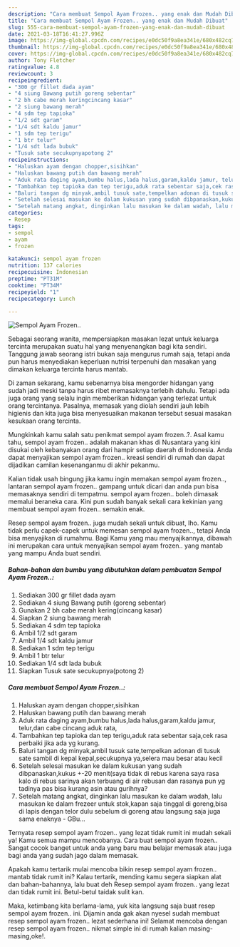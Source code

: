 ```yaml
---
description: "Cara membuat Sempol Ayam Frozen.. yang enak dan Mudah Dibuat"
title: "Cara membuat Sempol Ayam Frozen.. yang enak dan Mudah Dibuat"
slug: 555-cara-membuat-sempol-ayam-frozen-yang-enak-dan-mudah-dibuat
date: 2021-03-18T16:41:27.996Z
image: https://img-global.cpcdn.com/recipes/e0dc50f9a8ea341e/680x482cq70/sempol-ayam-frozen-foto-resep-utama.jpg
thumbnail: https://img-global.cpcdn.com/recipes/e0dc50f9a8ea341e/680x482cq70/sempol-ayam-frozen-foto-resep-utama.jpg
cover: https://img-global.cpcdn.com/recipes/e0dc50f9a8ea341e/680x482cq70/sempol-ayam-frozen-foto-resep-utama.jpg
author: Tony Fletcher
ratingvalue: 4.8
reviewcount: 3
recipeingredient:
- "300 gr fillet dada ayam"
- "4 siung Bawang putih goreng sebentar"
- "2 bh cabe merah keringcincang kasar"
- "2 siung bawang merah"
- "4 sdm tep tapioka"
- "1/2 sdt garam"
- "1/4 sdt kaldu jamur"
- "1 sdm tep terigu"
- "1 btr telur"
- "1/4 sdt lada bubuk"
- "Tusuk sate secukupnyapotong 2"
recipeinstructions:
- "Haluskan ayam dengan chopper,sisihkan"
- "Haluskan bawang putih dan bawang merah"
- "Aduk rata daging ayam,bumbu halus,lada halus,garam,kaldu jamur, telur,dan cabe cincang aduk rata,"
- "Tambahkan tep tapioka dan tep terigu,aduk rata sebentar saja,cek rasa perbaiki jika ada yg kurang."
- "Baluri tangan dg minyak,ambil tusuk sate,tempelkan adonan di tusuk sate sambil di kepal kepal,secukupnya ya,selera mau besar atau kecil"
- "Setelah selesai masukan ke dalam kukusan yang sudah dibpanaskan,kukus +-20 menit(saya tidak di rebus karena saya rasa kalo di rebus sarinya akan terbuang di air rebusan dan rasanya pun yg tadinya pas bisa kurang asin atau gurihnya?"
- "Setelah matang angkat, dinginkan lalu masukan ke dalam wadah, lalu masukan ke dalam frezeer untuk stok,kapan saja tinggal di goreng,bisa di lapis dengan telor dulu sebelum di goreng atau langsung saja juga sama enaknya GBu..."
categories:
- Resep
tags:
- sempol
- ayam
- frozen

katakunci: sempol ayam frozen 
nutrition: 137 calories
recipecuisine: Indonesian
preptime: "PT31M"
cooktime: "PT34M"
recipeyield: "1"
recipecategory: Lunch

---
```



![Sempol Ayam Frozen..](https://img-global.cpcdn.com/recipes/e0dc50f9a8ea341e/680x482cq70/sempol-ayam-frozen-foto-resep-utama.jpg)

Sebagai seorang wanita, mempersiapkan masakan lezat untuk keluarga tercinta merupakan suatu hal yang menyenangkan bagi kita sendiri. Tanggung jawab seorang istri bukan saja mengurus rumah saja, tetapi anda pun harus menyediakan keperluan nutrisi terpenuhi dan masakan yang dimakan keluarga tercinta harus mantab.

Di zaman  sekarang, kamu sebenarnya bisa mengorder hidangan yang sudah jadi meski tanpa harus ribet memasaknya terlebih dahulu. Tetapi ada juga orang yang selalu ingin memberikan hidangan yang terlezat untuk orang tercintanya. Pasalnya, memasak yang diolah sendiri jauh lebih higienis dan kita juga bisa menyesuaikan makanan tersebut sesuai masakan kesukaan orang tercinta. 



Mungkinkah kamu salah satu penikmat sempol ayam frozen..?. Asal kamu tahu, sempol ayam frozen.. adalah makanan khas di Nusantara yang kini disukai oleh kebanyakan orang dari hampir setiap daerah di Indonesia. Anda dapat menyajikan sempol ayam frozen.. kreasi sendiri di rumah dan dapat dijadikan camilan kesenanganmu di akhir pekanmu.

Kalian tidak usah bingung jika kamu ingin memakan sempol ayam frozen.., lantaran sempol ayam frozen.. gampang untuk dicari dan anda pun bisa memasaknya sendiri di tempatmu. sempol ayam frozen.. boleh dimasak memalui beraneka cara. Kini pun sudah banyak sekali cara kekinian yang membuat sempol ayam frozen.. semakin enak.

Resep sempol ayam frozen.. juga mudah sekali untuk dibuat, lho. Kamu tidak perlu capek-capek untuk memesan sempol ayam frozen.., tetapi Anda bisa menyajikan di rumahmu. Bagi Kamu yang mau menyajikannya, dibawah ini merupakan cara untuk menyajikan sempol ayam frozen.. yang mantab yang mampu Anda buat sendiri.

<!--inarticleads1-->

##### Bahan-bahan dan bumbu yang dibutuhkan dalam pembuatan Sempol Ayam Frozen..:

1. Sediakan 300 gr fillet dada ayam
1. Sediakan 4 siung Bawang putih (goreng sebentar)
1. Gunakan 2 bh cabe merah kering(cincang kasar)
1. Siapkan 2 siung bawang merah
1. Sediakan 4 sdm tep tapioka
1. Ambil 1/2 sdt garam
1. Ambil 1/4 sdt kaldu jamur
1. Sediakan 1 sdm tep terigu
1. Ambil 1 btr telur
1. Sediakan 1/4 sdt lada bubuk
1. Siapkan Tusuk sate secukupnya(potong 2)




<!--inarticleads2-->

##### Cara membuat Sempol Ayam Frozen..:

1. Haluskan ayam dengan chopper,sisihkan
1. Haluskan bawang putih dan bawang merah
1. Aduk rata daging ayam,bumbu halus,lada halus,garam,kaldu jamur, telur,dan cabe cincang aduk rata,
1. Tambahkan tep tapioka dan tep terigu,aduk rata sebentar saja,cek rasa perbaiki jika ada yg kurang.
1. Baluri tangan dg minyak,ambil tusuk sate,tempelkan adonan di tusuk sate sambil di kepal kepal,secukupnya ya,selera mau besar atau kecil
1. Setelah selesai masukan ke dalam kukusan yang sudah dibpanaskan,kukus +-20 menit(saya tidak di rebus karena saya rasa kalo di rebus sarinya akan terbuang di air rebusan dan rasanya pun yg tadinya pas bisa kurang asin atau gurihnya?
1. Setelah matang angkat, dinginkan lalu masukan ke dalam wadah, lalu masukan ke dalam frezeer untuk stok,kapan saja tinggal di goreng,bisa di lapis dengan telor dulu sebelum di goreng atau langsung saja juga sama enaknya - GBu...




Ternyata resep sempol ayam frozen.. yang lezat tidak rumit ini mudah sekali ya! Kamu semua mampu mencobanya. Cara buat sempol ayam frozen.. Sangat cocok banget untuk anda yang baru mau belajar memasak atau juga bagi anda yang sudah jago dalam memasak.

Apakah kamu tertarik mulai mencoba bikin resep sempol ayam frozen.. mantab tidak rumit ini? Kalau tertarik, mending kamu segera siapkan alat dan bahan-bahannya, lalu buat deh Resep sempol ayam frozen.. yang lezat dan tidak rumit ini. Betul-betul taidak sulit kan. 

Maka, ketimbang kita berlama-lama, yuk kita langsung saja buat resep sempol ayam frozen.. ini. Dijamin anda gak akan nyesel sudah membuat resep sempol ayam frozen.. lezat sederhana ini! Selamat mencoba dengan resep sempol ayam frozen.. nikmat simple ini di rumah kalian masing-masing,oke!.

